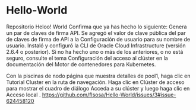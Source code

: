 # Hello-World
Repositorio 
Heloo! World
Confirma que ya has hecho lo siguiente:
Genera un par de claves de firma API.
Se agregó el valor de clave pública del par de claves de firma de API a la Configuración de usuario para su nombre de usuario.
Instaló y configuró la CLI de Oracle Cloud Infrastructure (versión 2.6.4 o posterior).
Si no ha hecho uno o más de los anteriores, o no está seguro, consulte el tema Configuración del acceso al clúster en la documentación del Motor de contenedores para Kubernetes.

Con la piscinas de nodo página que muestra detalles de pool1, haga clic en Tutorial Cluster en la ruta de navegación. Haga clic en Clúster de acceso para mostrar el cuadro de diálogo Acceda a su clúster y luego haga clic en Acceso local .
https://github.com/flsosa/Hello-World/issues/3#issue-624458120

